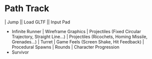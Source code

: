# Path Track

|  Jump
|| Load GLTF
|| Input Pad
+  Infinite Runner
|  Wireframe Graphics
|  Projectiles (Fixed Circular Trajectory, Straight Line...)
|  Projectiles (Ricochets, Homing Missile, Grenades...)
|  Turret
|  Game Feels (Screen Shake, Hit Feedback)
|  Procedural Spawns
|  Rounds
|  Character Progression
+  Survivor